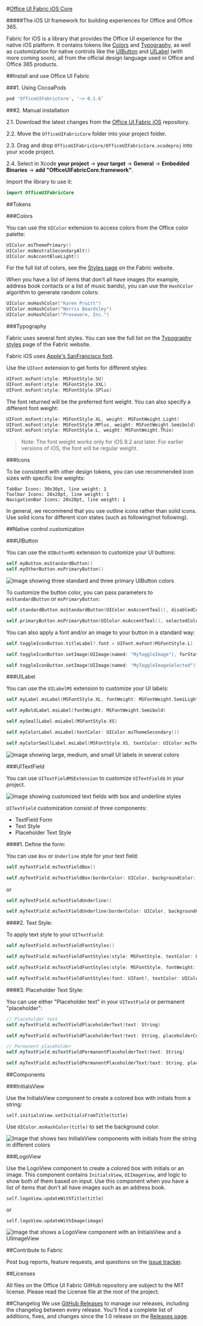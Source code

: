 #[Office UI Fabric iOS Core](http://dev.office.com/fabric)

#####The iOS UI framework for building experiences for Office and Office 365.

Fabric for iOS is a library that provides the Office UI experience for the native iOS platform. It contains tokens like [Colors](#colors) and [Typography](#typography), as well as customization for native controls like the [UIButton](#uibutton) and [UILabel](#uilabel) (with more coming soon), all from the official design language used in Office and Office 365 products.

##Install and use Office UI Fabric

###1. Using CocoaPods

```ruby
pod 'OfficeUIFabricCore', '~> 0.1.6’
```

###2. Manual installation

2.1. Download the latest changes from the [Office UI Fabric iOS](https://github.com/OfficeDev/Office-UI-Fabric-iOS) repository.

2.2. Move the `OfficeUIFabricCore` folder into your project folder.

2.3. Drag and drop `OfficeUIFabricCore/OfficeUIFabricCore.xcodeproj` into your xcode project.

2.4. Select in Xcode **your project** -> **your target** -> **General** -> **Embedded Binaries** -> **add "OfficeUIFabricCore.framework"**.

Import the library to use it:

```swift
import OfficeUIFabricCore
```

##Tokens

###Colors

You can use the `UIColor` extension to access colors from the Office color palette:

```swift
UIColor.msThemePrimary()
UIColor.msNeutralSecondaryAlt()
UIColor.msAccentBlueLight()

```

For the full list of colors, see the [Styles page](http://dev.office.com/fabric/styles#color) on the Fabric website.

When you have a list of items that don't all have images (for example, address book contacts or a list of music bands), you can use the `HashColor` algorithm to generate random colors:

```swift
UIColor.msHashColor("Karen Pruitt")
UIColor.msHashColor("Norris Beardsley")
UIColor.msHashColor("Proseware, Inc.")
```

###Typography

Fabric uses several font styles. You can see the full list on the [Typography styles](http://dev.office.com/fabric/styles#typography) page of the Fabric website.

Fabric iOS uses [Apple's SanFrancisco font](https://developer.apple.com/fonts/).

Use the `UIFont` extension to get fonts for different styles:

```swift
UIFont.msFont(style: MSFontStyle.SU)
UIFont.msFont(style: MSFontStyle.XXL)
UIFont.msFont(style: MSFontStyle.SPlus)
```

The font returned will be the preferred font weight. You can also specify a different font weight:

```swift
UIFont.msFont(style: MSFontStyle.XL, weight: MSFontWeight.Light)
UIFont.msFont(style: MSFontStyle.MPlus, weight: MSFontWeight.Semibold)
UIFont.msFont(style: MSFontStyle.L, weight: MSFontWeight.Thin)
```
>Note: The font weight works only for iOS 8.2 and later. For earlier versions of iOS, the font will be regular weight.

###Icons

To be consistent with other design tokens, you can use recommended icon sizes with specific line weights:

```
TabBar Icons: 30x30pt, line weight: 1
Toolbar Icons: 28x28pt, line weight: 1
NavigationBar Icons: 20x20pt, line weight: 1
```

In general, we recommend that you use outline icons rather than solid icons. Use solid icons for different icon states (such as following/not following).

##Native control customization

###UIButton

You can use the `UIButtonMS` extension to customize your UI buttons:

```swift
self.myButton.msStandardButton()
self.myOtherButton.msPrimaryButton()
```

![Image showing three standard and three primary UIButton colors](https://raw.githubusercontent.com/OfficeDev/Office-UI-Fabric-iOS/master/DocsAssets/ButtonExample.png)

To customize the button color, you can pass parameters to `msStandardButton` or `msPrimaryButton`:

```swift
self.standardButton.msStandardButton(UIColor.msAccentTeal(), disabledColor: UIColor.msAccentTealLight())

self.primaryButton.msPrimaryButton(UIColor.msAccentTeal(), selectedColor: UIColor.msAccentTealDark(), disabledColor: UIColor.msAccentTealLight())
```
You can also apply a font and/or an image to your button in a standard way:

```swift
self.toggleIconButton.titleLabel?.font = UIFont.msFont(MSFontStyle.L)

self.toggleIconButton.setImage(UIImage(named: "MyToggleImage"), forState: .Normal)

self.toggleIconButton.setImage(UIImage(named: "MyToggleImageSelected"), forState: .Selected)
```

###UILabel

You can use the `UILabelMS` extension to customize your UI labels:

```swift
self.myLabel.msLabel(MSFontStyle.XL, fontWeight: MSFontWeight.SemiLight, textColor: UIColor.msThemePrimary())

self.myBoldLabel.msLabel(fontWeight: MSFontWeight.Semibold)

self.mySmallLabel.msLabel(MSFontStyle.XS)

self.myColorLabel.msLabel(textColor: UIColor.msThemeSecondary())

self.myColorSmallLabel.msLabel(MSFontStyle.XS, textColor: UIColor.msThemeSecondary())
```

![Image showing large, medium, and small UI labels in several colors](https://raw.githubusercontent.com/OfficeDev/Office-UI-Fabric-iOS/master/DocsAssets/LabelExample.png)

###UITextField

You can use `UITextFieldMSExtension` to customize `UITextField`s in your project.

![Image showing customized text fields with box and underline styles](https://raw.githubusercontent.com/OfficeDev/Office-UI-Fabric-iOS/master/DocsAssets/TextFieldExample.png)

`UITextField` customization consist of three components:

* TextField Form
* Text Style
* Placeholder Text Style

####1. Define the form:

You can use `Box` or `Underline` style for your text field:
```swift
self.myTextField.msTextFieldBox()

self.myTextField.msTextFieldBox(borderColor: UIColor, backgroundColor: UIColor, leftPadding: CGFloat)
```
or
```swift
self.myTextField.msTextFieldUnderline()

self.myTextField.msTextFieldUnderline(borderColor: UIColor, backgroundColor: UIColor, leftPadding: CGFloat)
```

####2. Text Style:

To apply text style to your `UITextField`:

```swift
self.myTextField.msTextFieldFontStyles()

self.myTextField.msTextFieldFontStyles(style: MSFontStyle, textColor: UIColor)

self.myTextField.msTextFieldFontStyles(style: MSFontStyle, fontWeight: MSFontWeight, textColor: UIColor)

self.myTextField.msTextFieldFontStyles(font: UIFont?, textColor: UIColor)
```

####3. Placeholder Text Style:

You can use either "Placeholder text" in your `UITextField` or permanent "placeholder":

```swift
// Placeholder text
self.myTextField.msTextFieldPlaceholderText(text: String)

self.myTextField.msTextFieldPlaceholderText(text: String, placeholderColor: UIColor, font: UIFont?)

// Permanent placeholder
self.myTextField.msTextFieldPermanentPlaceholderText(text: String)

self.myTextField.msTextFieldPermanentPlaceholderText(text: String, placeholderColor: UIColor, font: UIFont?, padding: CGFloat)
```

##Components

###InitialsView

Use the InitialsView component to create a colored box with initials from a string:

```
self.initialsView.setInitialsFromTitle(title)
```

Use `UIColor.msHashColor(title)` to set the background color.

![Image that shows two InitialsView components with initials from the string in different colors](https://raw.githubusercontent.com/OfficeDev/Office-UI-Fabric-iOS/master/DocsAssets/InitialsViewExample.png)

###LogoView

Use the LogoView component to create a colored box with initials or an image. This component contains `InitialsView`, `UIImageView`, and logic to show both of them based on input. Use this component when you have a list of items that don't all have images such as an address book.


```
self.logoView.updateWithTitle(title)
```

or

```
self.logoView.updateWithImage(image)
```

![Image that shows a LogoView component with an InitialsView and a UIImageView](https://raw.githubusercontent.com/OfficeDev/Office-UI-Fabric-iOS/master/DocsAssets/LogoViewExample.png)


##Contribute to Fabric

Post bug reports, feature requests, and questions on the [issue tracker](https://github.com/OfficeDev/Office-UI-Fabric-iOS/issues).


##Licenses

All files on the Office UI Fabric GitHub repository are subject to the MIT license. Please read the License file at the root of the project.


##Changelog
We use [GitHub Releases](https://github.com/blog/1547-release-your-software) to manage our releases, including the changelog between every release. You'll find a complete list of additions, fixes, and changes since the 1.0 release on the [Releases page](https://github.com/OfficeDev/Office-UI-Fabric-iOS/releases).
